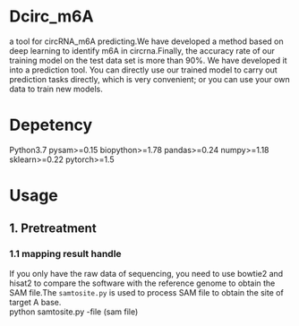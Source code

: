# Dcirc_m6A
a tool for circRNA_m6A predicting.We have developed a method based on deep learning to identify m6A in circrna.Finally, the accuracy rate of our training model on the test data set is more than 90%. We have developed it into a prediction tool. You can directly use our trained model to carry out prediction tasks directly, which is very convenient; or you can use your own data to train new models.  

# Depetency
Python3.7 pysam>=0.15 biopython>=1.78 pandas>=0.24 numpy>=1.18 sklearn>=0.22 pytorch>=1.5  

# Usage
## 1. Pretreatment
### 1.1 mapping result handle
If you only have the raw data of sequencing, you need to use bowtie2 and hisat2 to compare the software with the reference genome to obtain the SAM file.The `samtosite.py` is used to process SAM file to obtain the site of target A base.  
    python samtosite.py -file (sam file)
